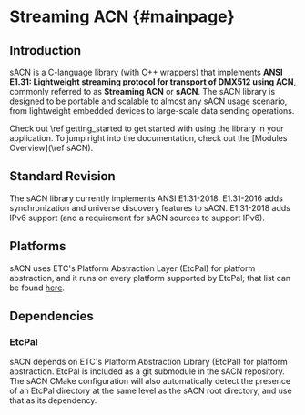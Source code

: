 # Streaming ACN                                                                         {#mainpage}

## Introduction

sACN is a C-language library (with C++ wrappers) that implements **ANSI E1.31: Lightweight streaming protocol for
transport of DMX512 using ACN**, commonly referred to as **Streaming ACN** or **sACN**. The sACN
library is designed to be portable and scalable to almost any sACN usage scenario, from lightweight
embedded devices to large-scale data sending operations.

Check out \ref getting_started to get started with using the library in your application. To jump
right into the documentation, check out the [Modules Overview](\ref sACN).

## Standard Revision

The sACN library currently implements ANSI E1.31-2018. E1.31-2016 adds synchronization and universe
discovery features to sACN. E1.31-2018 adds IPv6 support (and a requirement for sACN sources to
support IPv6).

## Platforms

sACN uses ETC's Platform Abstraction Layer (EtcPal) for platform abstraction, and it runs on every
platform supported by EtcPal; that list can be found [here](https://etclabs.github.io/EtcPal/docs/head/).

## Dependencies

### EtcPal

sACN depends on ETC's Platform Abstraction Library (EtcPal) for platform abstraction. EtcPal is
included as a git submodule in the sACN repository. The sACN CMake configuration will also
automatically detect the presence of an EtcPal directory at the same level as the sACN root
directory, and use that as its dependency.
